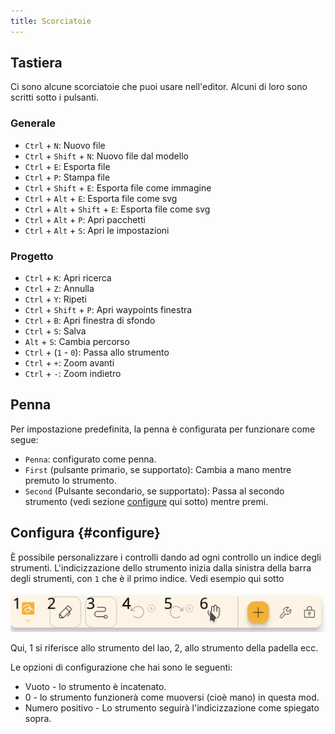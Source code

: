 ```yaml
---
title: Scorciatoie
---
```


## Tastiera

Ci sono alcune scorciatoie che puoi usare nell'editor.
Alcuni di loro sono scritti sotto i pulsanti.

### Generale

- `Ctrl` + `N`: Nuovo file
- `Ctrl` + `Shift` + `N`: Nuovo file dal modello
- `Ctrl` + `E`: Esporta file
- `Ctrl` + `P`: Stampa file
- `Ctrl` + `Shift` + `E`: Esporta file come immagine
- `Ctrl` + `Alt` + `E`: Esporta file come svg
- `Ctrl` + `Alt` + `Shift` + `E`: Esporta file come svg
- `Ctrl` + `Alt` + `P`: Apri pacchetti
- `Ctrl` + `Alt` + `S`: Apri le impostazioni

### Progetto

- `Ctrl` + `K`: Apri ricerca
- `Ctrl` + `Z`: Annulla
- `Ctrl` + `Y`: Ripeti
- `Ctrl` + `Shift` + `P`: Apri waypoints finestra
- `Ctrl` + `B`: Apri finestra di sfondo
- `Ctrl` + `S`: Salva
- `Alt` + `S`: Cambia percorso
- `Ctrl` + (`1` - `0`): Passa allo strumento
- `Ctrl` + `+`: Zoom avanti
- `Ctrl` + `-`: Zoom indietro

## Penna

Per impostazione predefinita, la penna è configurata per funzionare come segue:

- `Penna`: configurato come penna.
- `First` (pulsante primario, se supportato): Cambia a mano mentre premuto lo strumento.
- `Second` (Pulsante secondario, se supportato): Passa al secondo strumento (vedi sezione [configure](#configure) qui sotto) mentre premi.

## Configura {#configure}

È possibile personalizzare i controlli dando ad ogni controllo un indice degli strumenti. L'indicizzazione dello strumento inizia dalla sinistra della barra degli strumenti, con `1` che è il primo indice. Vedi esempio qui sotto

![toolbar numbered](toolbar_numbered.png)

Qui, 1 si riferisce allo strumento del lao, 2, allo strumento della padella ecc.

Le opzioni di configurazione che hai sono le seguenti:

- Vuoto - lo strumento è incatenato.
- 0 - lo strumento funzionerà come muoversi (cioè mano) in questa mod.
- Numero positivo - Lo strumento seguirà l'indicizzazione come spiegato sopra.
